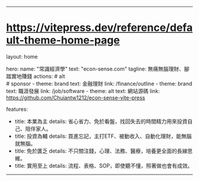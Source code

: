 ---

# https://vitepress.dev/reference/default-theme-home-page
layout: home

hero:
  name: "常識經濟學"
  text: "econ-sense.com"
  tagline: 無痛無腦理財、腳踏實地賺錢
  actions:
    # alt  
    # sponsor
    - theme: brand 
      text: 金融理財
      link: /finance/outline
    - theme: brand
      text: 職涯發展
      link: /job/software
    - theme: alt
      text: 網站源碼
      link: https://github.com/Chuiantw1212/econ-sense-vite-press

features:
  - title: 本業為主
    details: 省心省力、免於看盤，找回失去的時間精力用來投資自己、陪伴家人。
  - title: 投資為輔
    details: 買進忘記，主打ETF、被動收入、自動化理財，能無腦就無腦。
  - title: 免於匱乏
    details: 不只關注錢，心理、法務、醫療，培養更全面的長線思維。
  - title: 實用至上
    details: 流程、表格、SOP，即使聽不懂，照著做也會有成效。
---